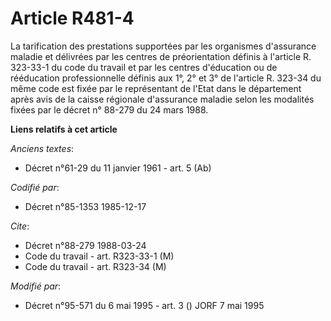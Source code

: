 # Article R481-4

La tarification des prestations supportées par les organismes d'assurance maladie et délivrées par les centres de
préorientation définis à l'article R. 323-33-1 du code du travail et par les centres d'éducation ou de rééducation
professionnelle définis aux 1°, 2° et 3° de l'article R. 323-34 du même code est fixée par le représentant de l'Etat dans le
département après avis de la caisse régionale d'assurance maladie selon les modalités fixées par le décret n° 88-279 du 24
mars 1988.

**Liens relatifs à cet article**

_Anciens textes_:

  - Décret n°61-29 du 11 janvier 1961 - art. 5 (Ab)

_Codifié par_:

  - Décret n°85-1353 1985-12-17

_Cite_:

  - Décret n°88-279 1988-03-24
  - Code du travail - art. R323-33-1 (M)
  - Code du travail - art. R323-34 (M)

_Modifié par_:

  - Décret n°95-571 du 6 mai 1995 - art. 3 () JORF 7 mai 1995

